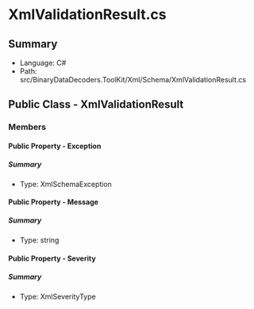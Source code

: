 ﻿# XmlValidationResult.cs

## Summary

* Language: C#
* Path: src/BinaryDataDecoders.ToolKit/Xml/Schema/XmlValidationResult.cs

## Public Class - XmlValidationResult

### Members

#### Public Property - Exception

##### Summary

 * Type: XmlSchemaException 

#### Public Property - Message

##### Summary

 * Type: string 

#### Public Property - Severity

##### Summary

 * Type: XmlSeverityType 

